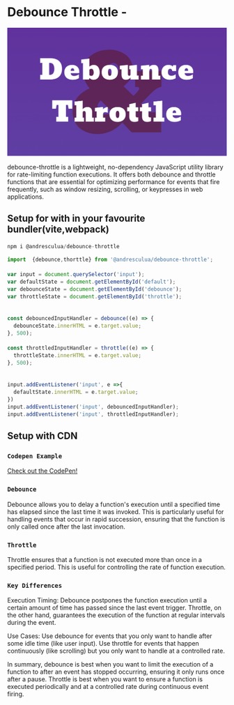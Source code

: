 # Debounce Throttle -  

![hero](https://raw.githubusercontent.com/andresclua/debounce-throttle/main/public/debounce-cover.png)

debounce-throttle is a lightweight, no-dependency JavaScript utility library for rate-limiting function executions. It offers both debounce and throttle functions that are essential for optimizing performance for events that fire frequently, such as window resizing, scrolling, or keypresses in web applications.



## Setup for with in your favourite bundler(vite,webpack)
``` js
npm i @andresculua/debounce-throttle
```
``` js
import  {debounce,thorttle} from '@andresculua/debounce-throttle';

var input = document.querySelector('input');
var defaultState = document.getElementById('default');
var debounceState = document.getElementById('debounce');
var throttleState = document.getElementById('throttle');


const debouncedInputHandler = debounce((e) => {
  debounceState.innerHTML = e.target.value;
}, 500);

const throttledInputHandler = throttle((e) => {
  throttleState.innerHTML = e.target.value;
}, 500);


input.addEventListener('input', e =>{
  defaultState.innerHTML = e.target.value; 
})
input.addEventListener('input', debouncedInputHandler);
input.addEventListener('input', throttledInputHandler);
```

## Setup with CDN

### `Codepen Example`
[Check out the CodePen!](https://codepen.io/andresclua/pen/LYaMgJN)

### `Debounce`

Debounce allows you to delay a function's execution until a specified time has elapsed since the last time it was invoked. This is particularly useful for handling events that occur in rapid succession, ensuring that the function is only called once after the last invocation.

### `Throttle`

Throttle ensures that a function is not executed more than once in a specified period. This is useful for controlling the rate of function execution.

### `Key Differences`

Execution Timing: Debounce postpones the function execution until a certain amount of time has passed since the last event trigger. Throttle, on the other hand, guarantees the execution of the function at regular intervals during the event.

Use Cases: Use debounce for events that you only want to handle after some idle time (like user input). Use throttle for events that happen continuously (like scrolling) but you only want to handle at a controlled rate.

In summary, debounce is best when you want to limit the execution of a function to after an event has stopped occurring, ensuring it only runs once after a pause. Throttle is best when you want to ensure a function is executed periodically and at a controlled rate during continuous event firing.
